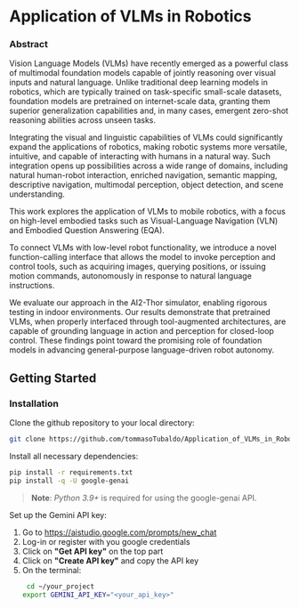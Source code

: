 # Application of VLMs in Robotics
### Abstract
Vision Language Models (VLMs) have recently emerged as a powerful class of multimodal foundation models capable of jointly reasoning over visual inputs and natural language. Unlike traditional deep learning models in robotics, which are typically trained on task-specific small-scale datasets, foundation models are pretrained on internet-scale data, granting them superior generalization capabilities and, in many cases, emergent zero-shot reasoning abilities across unseen tasks.

Integrating the visual and linguistic capabilities of VLMs could significantly expand the applications of robotics, making robotic systems more versatile, intuitive, and capable of interacting with humans in a natural way. Such integration opens up possibilities across a wide range of domains, including natural human-robot interaction, enriched navigation, semantic mapping, descriptive navigation, multimodal perception, object detection, and scene understanding.

This work explores the application of VLMs to mobile robotics, with a focus on high-level embodied tasks such as Visual-Language Navigation (VLN) and Embodied Question Answering (EQA).

To connect VLMs with low-level robot functionality, we introduce a novel function-calling interface that allows the model to invoke perception and control tools, such as acquiring images, querying positions, or issuing motion commands, autonomously in response to natural language instructions.

We evaluate our approach in the AI2-Thor simulator, enabling rigorous testing in indoor environments. Our results demonstrate that pretrained VLMs, when properly interfaced through tool-augmented architectures, are capable of grounding language in action and perception for closed-loop control. These findings point toward the promising role of foundation models in advancing general-purpose language-driven robot autonomy.

## Getting Started
### Installation
Clone the github repository to your local directory:
```bash
git clone https://github.com/tommasoTubaldo/Application_of_VLMs_in_Robotics.git
```

Install all necessary dependencies:
```bash
pip install -r requirements.txt
pip install -q -U google-genai
```
> **Note**: *Python 3.9+* is required for using the google-genai API.

Set up the Gemini API key:
1) Go to https://aistudio.google.com/prompts/new_chat
2) Log-in or register with you google credentials
2) Click on **"Get API key"** on the top part
3) Click on **"Create API key"** and copy the API key
4) On the terminal:
   ```bash
    cd ~/your_project
   export GEMINI_API_KEY="<your_api_key>"
    ```